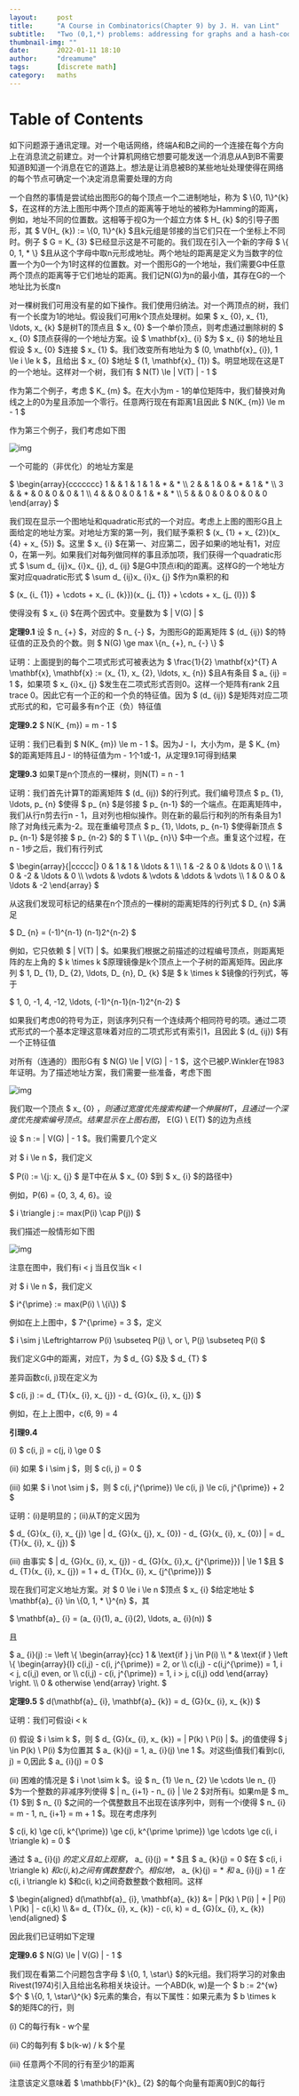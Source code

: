 ```yaml
---
layout:     post
title:      "A Course in Combinatorics(Chapter 9) by J. H. van Lint"
subtitle:   "Two (0,1,*) problems: addressing for graphs and a hash-coding scheme"
thumbnail-img: ""
date:       2022-01-11 18:10
author:     "dreamume"
tags: 		[discrete math]
category:   maths
---
```

<head>
    <script src="https://cdn.mathjax.org/mathjax/latest/MathJax.js?config=TeX-AMS-MML_HTMLorMML" type="text/javascript"></script>
    <script type="text/x-mathjax-config">
        MathJax.Hub.Config({
            tex2jax: {
            skipTags: ['script', 'noscript', 'style', 'textarea', 'pre'],
            inlineMath: [['$','$']]
            }
        });
    </script>
</head>

# Table of Contents



  如下问题源于通讯定理。对一个电话网络，终端A和B之间的一个连接在每个方向上在消息流之前建立。对一个计算机网络它想要可能发送一个消息从A到B不需要知道B知道一个消息在它的道路上。想法是让消息被B的某些地址处理使得在网络的每个节点可确定一个决定消息需要处理的方向

  一个自然的事情是尝试给出图形G的每个顶点一个二进制地址，称为 $ \\{0, 1\\}^{k} $，在这样的方法上图形中两个顶点的距离等于地址的被称为Hamming的距离，例如，地址不同的位置数。这相等于视G为一个超立方体 $ H_ {k} $的引导子图形，其 $ V(H_ {k}) := \\{0, 1\\}^{k} $且k元组是邻接的当它们只在一个坐标上不同时。例子 $ G = K_ {3} $已经显示这是不可能的。我们现在引入一个新的字母 $ \\{ 0, 1, * \\} $且从这个字母中取n元形成地址。两个地址的距离是定义为当数字的位置一个为0一个为1时这样的位置数。对一个图形G的一个地址，我们需要G中任意两个顶点的距离等于它们地址的距离。我们记N(G)为n的最小值，其存在G的一个地址比为长度n

  对一棵树我们可用没有星的如下操作。我们使用归纳法。对一个两顶点的树，我们有一个长度为1的地址。假设我们可用k个顶点处理树。如果 $ x_ {0}, x_ {1}, \\ldots, x_ {k} $是树T的顶点且 $ x_ {0} $一个单价顶点，则考虑通过删除树的 $ x_ {0} $顶点获得的一个地址方案。设 $ \\mathbf{x}_ {i} $为 $ x_ {i} $的地址且假设 $ x_ {0} $连接 $ x_ {1} $。我们改变所有地址为 $ (0, \\mathbf{x}_ {i}), 1 \\le i \\le k $，且给出 $ x_ {0} $地址 $ (1, \\mathbf{x}_ {1}) $。明显地现在这是T的一个地址。这样对一个树，我们有 $ N(T) \\le \| V(T) \| - 1 $

  作为第二个例子，考虑 $ K_ {m} $。在大小为m - 1的单位矩阵中，我们替换对角线之上的0为星且添加一个零行。任意两行现在有距离1且因此 $ N(K_ {m}) \\le m - 1 $

  作为第三个例子，我们考虑如下图

  ![img](../img/example_addressing_for_graphs_and_a_hash_coding_scheme.png)

  一个可能的（非优化）的地址方案是

  $ \\begin{array}{ccccccc} 1 & & 1 & 1 & 1 & * & * \\\\ 2 & & 1 & 0 & * & 1 & * \\\\ 3 & & * & 0 & 0 & 0 & 1 \\\\ 4 & & 0 & 0 & 1 & * & * \\\\ 5 & & 0 & 0 & 0 & 0 & 0 \\end{array} $

  我们现在显示一个图地址和quadratic形式的一个对应。考虑上上图的图形G且上面给定的地址方案。对地址方案的第一列，我们赋予乘积 $ (x_ {1} + x_ {2})(x_ {4} + x_ {5}) $。这里 $ x_ {i} $在第一、对应第二，因子如果i的地址有1，对应0，在第一列。如果我们对每列做同样的事且添加项，我们获得一个quadratic形式 $ \\sum d_ {ij}x_ {i}x_ {j}, d_ {ij} $是G中顶点i和j的距离。这样G的一个地址方案对应quadratic形式 $ \\sum d_ {ij}x_ {i}x_ {j} $作为n乘积的和

  $ (x_ {i_ {1}} + \\cdots + x_ {i_ {k}})(x_ {j_ {1}} + \\cdots + x_ {j_ {l}}) $

  使得没有 $ x_ {i} $在两个因式中。变量数为 $ \| V(G) \| $

  **定理9.1** 设 $ n_ {+} $，对应的 $ n_ {-} $，为图形G的距离矩阵 $ (d_ {ij}) $的特征值的正及负的个数。则 $ N(G) \\ge max \\{n_ {+}, n_ {-} \\} $

  证明：上面提到的每个二项式形式可被表达为 $ \\frac{1}{2} \\mathbf{x}^{T} A \\mathbf{x}, \\mathbf{x} := (x_ {1}, x_ {2}, \\ldots, x_ {n}) $且A有条目 $ a_ {ij} = 1 $，如果项 $ x_ {i}x_ {j} $发生在二项式形式否则0。这样一个矩阵有rank 2且trace 0。因此它有一个正的和一个负的特征值。因为 $ (d_ {ij}) $是矩阵对应二项式形式的和，它可最多有n个正（负）特征值

  **定理9.2** $ N(K_ {m}) = m - 1 $

  证明：我们已看到 $ N(K_ {m}) \\le m - 1 $。因为J - I，大小为m，是 $ K_ {m} $的距离矩阵且J - I的特征值为m - 1个1或-1，从定理9.1可得到结果

  **定理9.3** 如果T是n个顶点的一棵树，则N(T) = n - 1

  证明：我们首先计算T的距离矩阵 $ (d_ {ij}) $的行列式。我们编号顶点 $ p_ {1}, \\ldots, p_ {n} $使得 $ p_ {n} $是邻接 $ p_ {n-1} $的一个端点。在距离矩阵中，我们从行n剪去行n - 1，且对列也相似操作。则在新的最后行和列的所有条目为1除了对角线元素为-2。现在重编号顶点 $ p_ {1}, \\ldots, p_ {n-1} $使得新顶点 $ p_ {n-1} $是邻接 $ p_ {n-2} $的 $ T \\ \\{p_ {n}\\} $中一个点。重复这个过程，在n - 1步之后，我们有行列式

  $ \\begin{array}{\|ccccc\|} 0 & 1 & 1 & \\ldots & 1 \\\\ 1 & -2 & 0 & \\ldots & 0 \\\\ 1 & 0 & -2 & \\ldots & 0 \\\\ \\vdots & \\vdots & \\vdots & \\ddots & \\vdots \\\\ 1 & 0 & 0 & \\ldots & -2 \\end{array} $

  从这我们发现可标记的结果在n个顶点的一棵树的距离矩阵的行列式 $ D_ {n} $满足

  $ D_ {n} = (-1)^{n-1} (n-1)2^{n-2} $

  例如，它只依赖 $ \| V(T) \| $。如果我们根据之前描述的过程编号顶点，则距离矩阵的左上角的 $ k \\times k $原理镜像是k个顶点上一个子树的距离矩阵。因此序列 $ 1, D_ {1}, D_ {2}, \\ldots, D_ {n}, D_ {k} $是 $ k \\times k $镜像的行列式，等于

  $ 1, 0, -1, 4, -12, \\ldots, (-1)^{n-1}(n-1)2^{n-2} $

  如果我们考虑0的符号为正，则该序列只有一个连续两个相同符号的项。通过二项式形式的一个基本定理这意味着对应的二项式形式有索引1，且因此 $ (d_ {ij}) $有一个正特征值

  对所有（连通的）图形G有 $ N(G) \\le \| V(G) \| - 1 $，这个已被P.Winkler在1983年证明。为了描述地址方案，我们需要一些准备，考虑下图

  ![img](../img/example_for_describing_addressing.png)

  我们取一个顶点 $ x_ {0} $，则通过宽度优先搜索构建一个伸展树T，且通过一个深度优先搜索编号顶点。结果显示在上图右图，$ E(G) \\ E(T) $的边为点线

  设 $ n := \| V(G) \| - 1 $。我们需要几个定义

  对 $ i \\le n $，我们定义

  $ P(i) := \\{j: x_ {j} $ 是T中在从 $ x_ {0} $到 $ x_ {i} $的路径中}

  例如，P(6) = {0, 3, 4, 6}。设

  $ i \\triangle j := max(P(i) \\cap P(j)) $

  我们描述一般情形如下图

  ![img](../img/example_of_cap_definition_in_addressing_problem.png)

  注意在图中，我们有i < j 当且仅当k < l

  对 $ i \\le n $，我们定义

  $ i^{\\prime} := max(P(i) \\ \\{i\\}) $

  例如在上上图中，$ 7^{\\prime} = 3 $，定义

  $ i \\sim j \\Leftrightarrow P(i) \\subseteq P(j) \\, or \\, P(j) \\subseteq P(i) $

  我们定义G中的距离，对应T，为 $ d_ {G} $及 $ d_ {T} $

  差异函数c(i, j)现在定义为

  $ c(i, j) := d_ {T}(x_ {i}, x_ {j}) - d_ {G}(x_ {i}, x_ {j}) $

  例如，在上上图中，c(6, 9) = 4

  **引理9.4**

  (i) $ c(i, j) = c(j, i) \\ge 0 $

  (ii) 如果 $ i \\sim j $，则 $ c(i, j) = 0 $

  (iii) 如果 $ i \\not \\sim j $，则 $ c(i, j^{\\prime}) \\le c(i, j) \\le c(i, j^{\\prime}) + 2 $

  证明：(i)是明显的；(ii)从T的定义因为

  $ d_ {G}(x_ {i}, x_ {j}) \\ge \| d_ {G}(x_ {j}, x_ {0}) - d_ {G}(x_ {i}, x_ {0}) \| = d_ {T}(x_ {i}, x_ {j}) $

  (iii) 由事实 $ \| d_ {G}(x_ {i}, x_ {j}) - d_ {G}(x_ {i},x_ {j^{\\prime}}) \| \\le 1 $且 $ d_ {T}(x_ {i}, x_ {j}) = 1 + d_ {T}(x_ {i}, x_ {j^{\\prime}}) $

  现在我们可定义地址方案。对 $ 0 \\le i \\le n $顶点 $ x_ {i} $给定地址 $ \\mathbf{a}_ {i} \\in \\{0, 1, * \\}^{n} $，其

  $ \\mathbf{a}_ {i} = (a_ {i}(1), a_ {i}(2), \\ldots, a_ {i}(n)) $

  且

  $ a_ {i}(j) := \\left \\{ \\begin{array}{cc} 1 & \\text{if } j \\in P(i) \\\\ * & \\text{if } \\left \\{ \\begin{array}{l} c(i,j) - c(i, j^{\\prime}) = 2, or \\\\ c(i,j) - c(i,j^{\\prime}) = 1, i < j, c(i,j) even, or \\\\ c(i,j) - c(i, j^{\\prime}) = 1, i > j, c(i,j) odd \\end{array} \\right. \\\\ 0 & otherwise \\end{array} \\right. $

  **定理9.5** $ d(\\mathbf{a}_ {i}, \\mathbf{a}_ {k}) = d_ {G}(x_ {i}, x_ {k}) $

  证明：我们可假设i < k

  (i) 假设 $ i \\sim k $，则 $ d_ {G}(x_ {i}, x_ {k}) = \| P(k) \\ P(i) \| $。j的值使得 $ j \\in P(k) \\ P(i) $为位置其 $ a_ {k}(j) = 1, a_ {i}(j) \\ne 1 $。对这些j值我们看到c(i, j) = 0,因此 $ a_ {i}(j) = 0 $

  (ii) 困难的情况是 $ i \\not \\sim k $。设 $ n_ {1} \\le n_ {2} \\le \\cdots \\le n_ {l} $为一个整数的非减序列使得 $ \| n_ {i+1} - n_ {i} \| \\le 2 $对所有i。如果m是 $ m_ {1} $到 $ n_ {l} $之间的一个偶整数且不出现在该序列中，则有一个i使得 $ n_ {i} = m - 1, n_ {i+1} = m + 1 $。现在考虑序列

  $ c(i, k) \\ge c(i, k^{\\prime}) \\ge c(i, k^{\\prime \\prime}) \\ge \\cdots \\ge c(i, i \\triangle k) = 0 $

  通过 $ a_ {i}(j) $的定义且如上观察，$ a_ {i}(j) = * $且 $ a_ {k}(j) = 0 $在 $ c(i, i \\triangle k) $和c(i, k)之间有偶数整数个。相似地，$ a_ {k}(j) = * $和$ a_ {i}(j) = 1 $在$ c(i, i \\triangle k) $和c(i, k)之间奇数整数个数相同。这样

  $ \\begin{aligned} d(\\mathbf{a}_ {i}, \\mathbf{a}_ {k}) &= \| P(k) \\ P(i) \| + \| P(i) \\ P(k) \| - c(i,k) \\\\ &= d_ {T}(x_ {i}, x_ {k}) - c(i, k) = d_ {G}(x_ {i}, x_ {k}) \\end{aligned} $

  因此我们已证明如下定理

  **定理9.6** $ N(G) \\le \| V(G) \| - 1 $

  我们现在看第二个问题包含字母 $ \\{0, 1, \\star\\} $的k元组。我们将学习的对象由Rivest(1974)引入且给出名称相关块设计。一个ABD(k, w)是一个 $ b := 2^{w} $个 $ \\{0, 1, \\star\\}^{k} $元素的集合，有以下属性：如果元素为 $ b \\times k $的矩阵C的行，则

  (i) C的每行有k - w个星

  (ii) C的每列有 $ b(k-w) / k $个星

  (iii) 任意两个不同的行有至少1的距离

  注意该定义意味着 $ \\mathbb{F}^{k}_ {2} $的每个向量有距离0到C的每行
